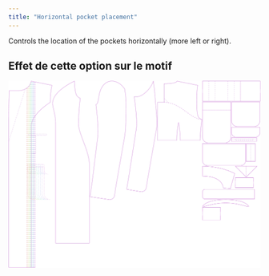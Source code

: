 ```yaml
---
title: "Horizontal pocket placement"
---
```


Controls the location of the pockets horizontally (more left or right).

## Effet de cette option sur le motif

![Cette image montre l'effet de cette option en superposant plusieurs variantes qui ont une valeur différente pour cette option](carlita_pocketplacementhorizontal_sample.svg "Effet de cette option sur le modèle")
